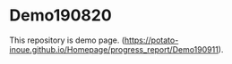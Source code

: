 # Demo190820

This repository is demo page.
(https://potato-inoue.github.io/Homepage/progress_report/Demo190911).
